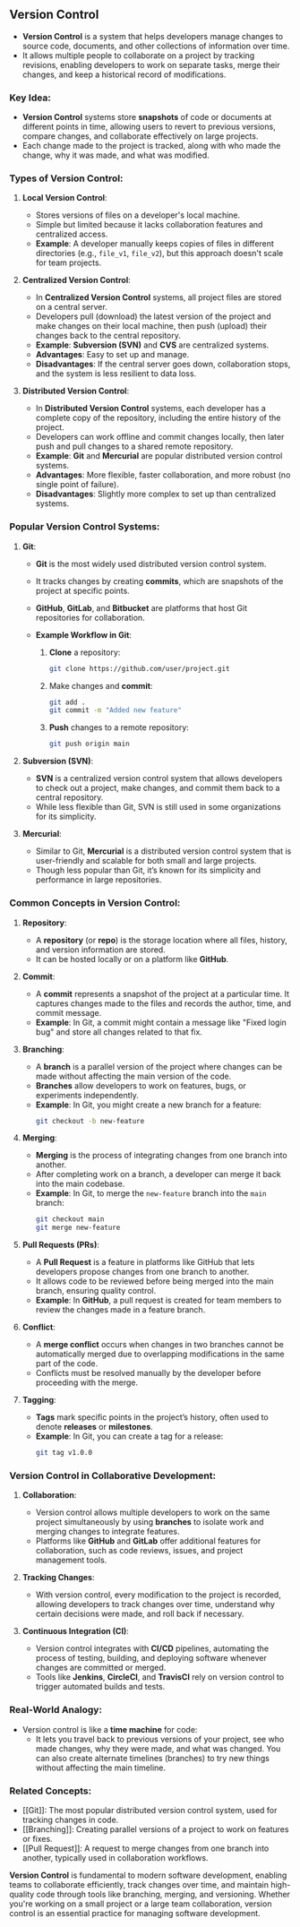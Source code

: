 ## Version Control

- **Version Control** is a system that helps developers manage changes to source code, documents, and other collections of information over time. 
- It allows multiple people to collaborate on a project by tracking revisions, enabling developers to work on separate tasks, merge their changes, and keep a historical record of modifications.

### Key Idea:
- **Version Control** systems store **snapshots** of code or documents at different points in time, allowing users to revert to previous versions, compare changes, and collaborate effectively on large projects.
- Each change made to the project is tracked, along with who made the change, why it was made, and what was modified.

### Types of Version Control:

1. **Local Version Control**:
   - Stores versions of files on a developer's local machine.
   - Simple but limited because it lacks collaboration features and centralized access.
   - **Example**: A developer manually keeps copies of files in different directories (e.g., `file_v1`, `file_v2`), but this approach doesn't scale for team projects.

2. **Centralized Version Control**:
   - In **Centralized Version Control** systems, all project files are stored on a central server.
   - Developers pull (download) the latest version of the project and make changes on their local machine, then push (upload) their changes back to the central repository.
   - **Example**: **Subversion (SVN)** and **CVS** are centralized systems.
   - **Advantages**: Easy to set up and manage.
   - **Disadvantages**: If the central server goes down, collaboration stops, and the system is less resilient to data loss.

3. **Distributed Version Control**:
   - In **Distributed Version Control** systems, each developer has a complete copy of the repository, including the entire history of the project.
   - Developers can work offline and commit changes locally, then later push and pull changes to a shared remote repository.
   - **Example**: **Git** and **Mercurial** are popular distributed version control systems.
   - **Advantages**: More flexible, faster collaboration, and more robust (no single point of failure).
   - **Disadvantages**: Slightly more complex to set up than centralized systems.

### Popular Version Control Systems:

1. **Git**:
   - **Git** is the most widely used distributed version control system.
   - It tracks changes by creating **commits**, which are snapshots of the project at specific points.
   - **GitHub**, **GitLab**, and **Bitbucket** are platforms that host Git repositories for collaboration.

   - **Example Workflow in Git**:
     1. **Clone** a repository:
        ```bash
        git clone https://github.com/user/project.git
        ```
     2. Make changes and **commit**:
        ```bash
        git add .
        git commit -m "Added new feature"
        ```
     3. **Push** changes to a remote repository:
        ```bash
        git push origin main
        ```

2. **Subversion (SVN)**:
   - **SVN** is a centralized version control system that allows developers to check out a project, make changes, and commit them back to a central repository.
   - While less flexible than Git, SVN is still used in some organizations for its simplicity.

3. **Mercurial**:
   - Similar to Git, **Mercurial** is a distributed version control system that is user-friendly and scalable for both small and large projects.
   - Though less popular than Git, it’s known for its simplicity and performance in large repositories.

### Common Concepts in Version Control:

1. **Repository**:
   - A **repository** (or **repo**) is the storage location where all files, history, and version information are stored.
   - It can be hosted locally or on a platform like **GitHub**.

2. **Commit**:
   - A **commit** represents a snapshot of the project at a particular time. It captures changes made to the files and records the author, time, and commit message.
   - **Example**: In Git, a commit might contain a message like "Fixed login bug" and store all changes related to that fix.

3. **Branching**:
   - A **branch** is a parallel version of the project where changes can be made without affecting the main version of the code.
   - **Branches** allow developers to work on features, bugs, or experiments independently.
   - **Example**: In Git, you might create a new branch for a feature:
     ```bash
     git checkout -b new-feature
     ```

4. **Merging**:
   - **Merging** is the process of integrating changes from one branch into another. 
   - After completing work on a branch, a developer can merge it back into the main codebase.
   - **Example**: In Git, to merge the `new-feature` branch into the `main` branch:
     ```bash
     git checkout main
     git merge new-feature
     ```

5. **Pull Requests (PRs)**:
   - A **Pull Request** is a feature in platforms like GitHub that lets developers propose changes from one branch to another.
   - It allows code to be reviewed before being merged into the main branch, ensuring quality control.
   - **Example**: In **GitHub**, a pull request is created for team members to review the changes made in a feature branch.

6. **Conflict**:
   - A **merge conflict** occurs when changes in two branches cannot be automatically merged due to overlapping modifications in the same part of the code.
   - Conflicts must be resolved manually by the developer before proceeding with the merge.

7. **Tagging**:
   - **Tags** mark specific points in the project’s history, often used to denote **releases** or **milestones**.
   - **Example**: In Git, you can create a tag for a release:
     ```bash
     git tag v1.0.0
     ```

### Version Control in Collaborative Development:

1. **Collaboration**:
   - Version control allows multiple developers to work on the same project simultaneously by using **branches** to isolate work and merging changes to integrate features.
   - Platforms like **GitHub** and **GitLab** offer additional features for collaboration, such as code reviews, issues, and project management tools.

2. **Tracking Changes**:
   - With version control, every modification to the project is recorded, allowing developers to track changes over time, understand why certain decisions were made, and roll back if necessary.

3. **Continuous Integration (CI)**:
   - Version control integrates with **CI/CD** pipelines, automating the process of testing, building, and deploying software whenever changes are committed or merged.
   - Tools like **Jenkins**, **CircleCI**, and **TravisCI** rely on version control to trigger automated builds and tests.

### Real-World Analogy:
- Version control is like a **time machine** for code:
   - It lets you travel back to previous versions of your project, see who made changes, why they were made, and what was changed. You can also create alternate timelines (branches) to try new things without affecting the main timeline.

### Related Concepts:
- [[Git]]: The most popular distributed version control system, used for tracking changes in code.
- [[Branching]]: Creating parallel versions of a project to work on features or fixes.
- [[Pull Request]]: A request to merge changes from one branch into another, typically used in collaboration workflows.

**Version Control** is fundamental to modern software development, enabling teams to collaborate efficiently, track changes over time, and maintain high-quality code through tools like branching, merging, and versioning. Whether you're working on a small project or a large team collaboration, version control is an essential practice for managing software development.